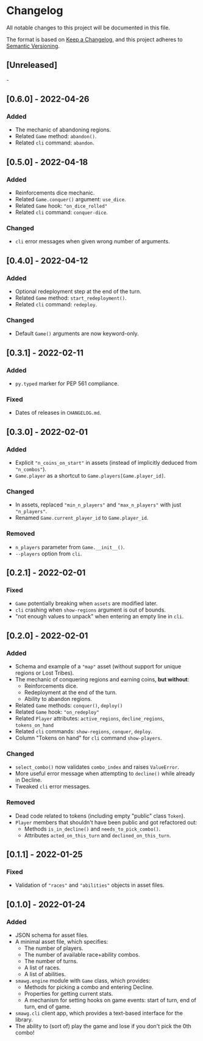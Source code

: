 # Changelog
All notable changes to this project will be documented in this file.

The format is based on
[Keep a Changelog](https://keepachangelog.com/en/1.0.0/),
and this project adheres to
[Semantic Versioning](https://semver.org/spec/v2.0.0.html).

## [Unreleased]
\-

## [0.6.0] - 2022-04-26
### Added
- The mechanic of abandoning regions.
- Related `Game` method: `abandon()`.
- Related `cli` command: `abandon`.

## [0.5.0] - 2022-04-18
### Added
- Reinforcements dice mechanic.
- Related `Game.conquer()` argument: `use_dice`.
- Related `Game` hook: `"on_dice_rolled"`
- Related `cli` command: `conquer-dice`.

### Changed
- `cli` error messages when given wrong number of arguments.

## [0.4.0] - 2022-04-12
### Added
- Optional redeployment step at the end of the turn.
- Related `Game` method: `start_redeployment()`.
- Related `cli` command: `redeploy`.

### Changed
- Default `Game()` arguments are now keyword-only.

## [0.3.1] - 2022-02-11
### Added
- `py.typed` marker for PEP 561 compliance.

### Fixed
- Dates of releases in `CHANGELOG.md`.

## [0.3.0] - 2022-02-01
### Added
- Explicit `"n_coins_on_start"` in assets
    (instead of implicitly deduced from `"n_combos"`).
- `Game.player` as a shortcut to `Game.players[Game.player_id]`.

### Changed
- In assets, replaced `"min_n_players"` and `"max_n_players"`
    with just `"n_players"`.
- Renamed `Game.current_player_id` to `Game.player_id`.

### Removed
- `n_players` parameter from `Game.__init__()`.
- `--players` option from `cli`.

## [0.2.1] - 2022-02-01
### Fixed
- `Game` potentially breaking when `assets` are modified later.
- `cli` crashing when `show-regions` argument is out of bounds.
- "not enough values to unpack" when entering an empty line in `cli`.

## [0.2.0] - 2022-02-01
### Added
- Schema and example of a `"map"` asset (without support for unique regions or
    Lost Tribes).
- The mechanic of conquering regions and earning coins, **but without**:
    - Reinforcements dice.
    - Redeployment at the end of the turn.
    - Ability to abandon regions.
- Related `Game` methods: `conquer()`, `deploy()`
- Related `Game` hook: `"on_redeploy"`
- Related `Player` attributes: `active_regions`, `decline_regions`,
    `tokens_on_hand`
- Related `cli` commands: `show-regions`, `conquer`, `deploy`.
- Column "Tokens on hand" for `cli` command `show-players`.

### Changed
- `select_combo()` now validates `combo_index` and raises `ValueError`.
- More useful error message when attempting to `decline()` while already in
    Decline.
- Tweaked `cli` error messages.

### Removed
- Dead code related to tokens (including empty "public" class `Token`).
- `Player` members that shouldn't have been public and got refactored out:
    - Methods `is_in_decline()` and `needs_to_pick_combo()`.
    - Attributes `acted_on_this_turn` and `declined_on_this_turn`.

## [0.1.1] - 2022-01-25
### Fixed
- Validation of `"races"` and `"abilities"` objects in asset files.

## [0.1.0] - 2022-01-24
### Added
- JSON schema for asset files.
- A minimal asset file, which specifies:
    - The number of players.
    - The number of available race+ability combos.
    - The number of turns.
    - A list of races.
    - A list of abilities.
- `smawg.engine` module with `Game` class, which provides:
    - Methods for picking a combo and entering Decline.
    - Properties for getting current stats.
    - A mechanism for setting hooks on game events:
        start of turn, end of turn, end of game.
- `smawg.cli` client app, which provides a text-based interface for the library.
- The ability to (sort of) play the game
    and lose if you don't pick the 0th combo!
